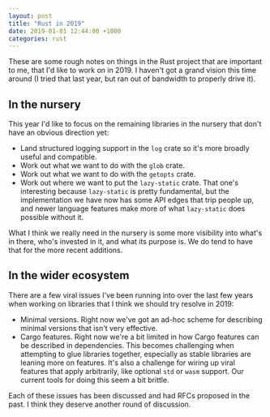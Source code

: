 ```yaml
---
layout: post
title: "Rust in 2019"
date: 2019-01-01 12:44:00 +1000
categories: rust
---
```

These are some rough notes on things in the Rust project that are important to me, that I'd like to work on in 2019. I haven't got a grand vision this time around (I tried that last year, but ran out of bandwidth to properly drive it).

## In the nursery

This year I'd like to focus on the remaining libraries in the nursery that don't have an obvious direction yet:

- Land structured logging support in the `log` crate so it's more broadly useful and compatible.
- Work out what we want to do with the `glob` crate.
- Work out what we want to do with the `getopts` crate.
- Work out where we want to put the `lazy-static` crate. That one's interesting because `lazy-static` is pretty fundamental, but the implementation we have now has some API edges that trip people up, and newer language features make more of what `lazy-static` does possible without it.

What I think we really need in the nursery is some more visibility into what's in there, who's invested in it, and what its purpose is. We do tend to have that for the more recent additions.

## In the wider ecosystem

There are a few viral issues I've been running into over the last few years when working on libraries that I think we should try resolve in 2019:

- Minimal versions. Right now we've got an ad-hoc scheme for describing minimal versions that isn't very effective.
- Cargo features. Right now we're a bit limited in how Cargo features can be described in dependencies. This becomes challenging when attempting to glue libraries together, especially as stable libraries are leaning more on features. It's also a challenge for wiring up viral features that apply arbitrarily, like optional `std` or `wasm` support. Our current tools for doing this seem a bit brittle.

Each of these issues has been discussed and had RFCs proposed in the past. I think they deserve another round of discussion.

